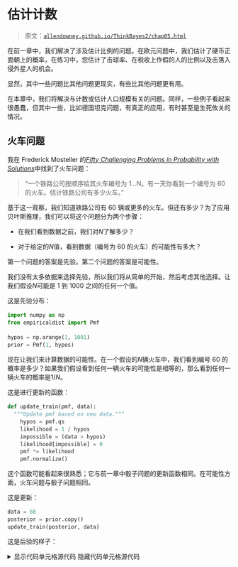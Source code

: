 # 估计计数

> 原文：[`allendowney.github.io/ThinkBayes2/chap05.html`](https://allendowney.github.io/ThinkBayes2/chap05.html)

在前一章中，我们解决了涉及估计比例的问题。在欧元问题中，我们估计了硬币正面朝上的概率，在练习中，您估计了击球率、在税收上作假的人的比例以及击落入侵外星人的机会。

显然，其中一些问题比其他问题更现实，有些比其他问题更有用。

在本章中，我们将解决与计数或估计人口规模有关的问题。同样，一些例子看起来很愚蠢，但其中一些，比如德国坦克问题，有真正的应用，有时甚至是生死攸关的情况。

## 火车问题

我在 Frederick Mosteller 的[*Fifty Challenging Problems in Probability with Solutions*](https://store.doverpublications.com/0486653552.html)中找到了火车问题：

> “一个铁路公司按顺序给其火车编号为 1…N。有一天你看到一个编号为 60 的火车。估计铁路公司有多少火车。”

基于这一观察，我们知道铁路公司有 60 辆或更多的火车。但还有多少？为了应用贝叶斯推理，我们可以将这个问题分为两个步骤：

+   在我们看到数据之前，我们对$N$了解多少？

+   对于给定的$N$值，看到数据（编号为 60 的火车）的可能性有多大？

第一个问题的答案是先验。第二个问题的答案是可能性。

我们没有太多依据来选择先验，所以我们将从简单的开始，然后考虑其他选择。让我们假设$N$可能是 1 到 1000 之间的任何一个值。

这是先验分布：

```py
import numpy as np
from empiricaldist import Pmf

hypos = np.arange(1, 1001)
prior = Pmf(1, hypos) 
```

现在让我们来计算数据的可能性。在一个假设的$N$辆火车中，我们看到编号 60 的概率是多少？如果我们假设看到任何一辆火车的可能性是相等的，那么看到任何一辆火车的概率是$1/N$。

这是进行更新的函数：

```py
def update_train(pmf, data):
  """Update pmf based on new data."""
    hypos = pmf.qs
    likelihood = 1 / hypos
    impossible = (data > hypos)
    likelihood[impossible] = 0
    pmf *= likelihood
    pmf.normalize() 
```

这个函数可能看起来很熟悉；它与前一章中骰子问题的更新函数相同。在可能性方面，火车问题与骰子问题相同。

这是更新：

```py
data = 60
posterior = prior.copy()
update_train(posterior, data) 
```

这是后验的样子：

<details class="hide above-input"><summary aria-label="Toggle hidden content">显示代码单元格源代码 隐藏代码单元格源代码</summary>

```py
from utils import decorate

posterior.plot(label='Posterior after train 60', color='C4')
decorate(xlabel='Number of trains',
         ylabel='PMF',
         title='Posterior distribution') 
```</details> ![_images/3fd4516774234abdc207c2e19bea0991f19f2b933e638bd40ce82c44782249c5.png](img/c8884d0e433a999659931b4e047c3514.png)

毫不奇怪，所有小于 60 的$N$值都被排除了。

如果你必须猜的话，最有可能的值是 60。

```py
posterior.max_prob() 
```

```py
60 
```

这可能看起来不是一个很好的猜测；毕竟，你碰巧看到编号最高的火车的机会有多大呢？然而，如果你想最大化准确猜中答案的机会，你应该猜 60。

但也许这不是正确的目标。另一种方法是计算后验分布的均值。给定一组可能的数量$q_i$及其概率$p_i$，分布的均值为：

$$\mathrm{mean} = \sum_i p_i q_i$$

我们可以这样计算：

```py
np.sum(posterior.ps * posterior.qs) 
```

```py
333.41989326370776 
```

或者我们可以使用`Pmf`提供的方法：

```py
posterior.mean() 
```

```py
333.41989326370776 
```

后验的均值是 333，所以如果你想最小化误差，这可能是一个很好的猜测。如果您一遍又一遍地玩这个猜测游戏，使用后验的均值作为您的估计将在长期内最小化[均方误差](http://en.wikipedia.org/wiki/Minimum_mean_square_error)。

## 对先验的敏感性

我在上一节中使用的先验是从 1 到 1000 均匀分布的，但我没有为选择均匀分布或特定的上限提供理由。我们可能会想知道后验分布对先验的敏感性。由于数据很少——只有一个观察结果——它是敏感的。

这张表显示了当我们改变上限时会发生什么：

<details class="hide above-input"><summary aria-label="Toggle hidden content">显示代码单元格源代码 隐藏代码单元格源代码</summary>

```py
import pandas as pd

df = pd.DataFrame(columns=['Posterior mean'])
df.index.name = 'Upper bound'

for high in [500, 1000, 2000]:
    hypos = np.arange(1, high+1)
    pmf = Pmf(1, hypos)
    update_train(pmf, data=60)
    df.loc[high] = pmf.mean()

df 
```</details>

|  | 后验均值 |
| --- | --- |
| 上限 |  |
| --- | --- |
| 500 | 207.079228 |
| 1000 | 333.419893 |
| 2000 | 552.179017 |

随着上限的变化，后验均值会发生较大变化。这很糟糕。

当后验对先验敏感时，有两种处理方法：

+   获取更多数据。

+   获取更多背景信息并选择更好的先验。

有更多数据时，基于不同先验的后验分布往往会收敛。

例如，假设除了火车 60 之外，我们还看到火车 30 和 90。

当我们观察到三列火车时，后验均值如何取决于先验的上限：

<details class="hide above-input"><summary aria-label="Toggle hidden content">显示代码单元格源代码 隐藏代码单元格源代码</summary>

```py
df = pd.DataFrame(columns=['Posterior mean'])
df.index.name = 'Upper bound'

dataset = [30, 60, 90]

for high in [500, 1000, 2000]:
    hypos = np.arange(1, high+1)
    pmf = Pmf(1, hypos)
    for data in dataset:
        update_train(pmf, data)
    df.loc[high] = pmf.mean()

df 
```</details>

|  | 后验均值 |
| --- | --- |
| 上限 |  |
| --- | --- |
| 500 | 151.849588 |
| 1000 | 164.305586 |
| 2000 | 171.338181 |

差异较小，但显然三列火车不足以使后验收敛。

## 幂律先验

如果没有更多数据可用，另一个选择是通过收集更多背景信息来改进先验。假设一个拥有 1000 辆火车的火车运营公司和一个只有 1 辆火车的公司一样可能是不合理的。

通过一些努力，我们可能可以找到在观察区域内操作火车的公司名单。或者我们可以采访铁路运输专家，收集有关公司的典型规模的信息。

但即使不涉及铁路经济的具体情况，我们也可以做一些有根据的猜测。在大多数领域，有许多小公司，较少中等规模的公司，只有一两家非常大的公司。

事实上，公司规模的分布往往遵循幂律，正如 Robert Axtell 在《科学》中报道的那样（[`www.sciencemag.org/content/293/5536/1818.full.pdf`](http://www.sciencemag.org/content/293/5536/1818.full.pdf)）。

这个定律表明，如果有 1000 家公司拥有少于 10 辆火车，可能有 100 家公司拥有 100 辆火车，10 家公司拥有 1000 辆火车，可能有一家公司拥有 10000 辆火车。

从数学上讲，幂律意味着具有给定大小 N 的公司的数量与$(1/N)^{\alpha}$成比例，其中$\alpha$是通常接近 1 的参数。

我们可以构建这样的幂律先验：

```py
alpha = 1.0
ps = hypos**(-alpha)
power = Pmf(ps, hypos, name='power law')
power.normalize() 
```

<details class="hide below-input"><summary aria-label="Toggle hidden content">显示代码单元格输出 隐藏代码单元格输出</summary>

```py
8.178368103610282 
```</details>

为了比较，这里再次是均匀先验。

```py
hypos = np.arange(1, 1001)
uniform = Pmf(1, hypos, name='uniform')
uniform.normalize() 
```

```py
1000 
```

这是幂律先验的样子，与均匀先验相比：

<details class="hide above-input"><summary aria-label="Toggle hidden content">显示代码单元格源代码 隐藏代码单元格源代码</summary>

```py
uniform.plot(color='C4')
power.plot(color='C1')

decorate(xlabel='Number of trains',
         ylabel='PMF',
         title='Prior distributions') 
```</details> ![_images/1540e9adc2d63655ca44e42defbf777d454d6ae8554df5ec7344b6a0105b19ae.png](img/6fb82f3e2199e7281ec74969875b78ca.png)

这是两种先验的更新。

```py
dataset = [60]
update_train(uniform, dataset)
update_train(power, dataset) 
```

这里是后验分布。

<details class="hide above-input"><summary aria-label="Toggle hidden content">显示代码单元格源代码 隐藏代码单元格源代码</summary>

```py
uniform.plot(color='C4')
power.plot(color='C1')

decorate(xlabel='Number of trains',
         ylabel='PMF',
         title='Posterior distributions') 
```</details> ![_images/39081a966b6588f813b7a938dd08689cf7e276519770fc9afa2e8681ab159173.png](img/e20c7df561b596edfd53a82f583bd230.png)

幂律给较高值较少的先验概率，这会产生较低的后验均值，并且对上限的敏感性较小。

当我们使用幂律先验并观察到三列火车时，后验均值如何取决于上限：

<details class="hide above-input"><summary aria-label="Toggle hidden content">显示代码单元格源代码 隐藏代码单元格源代码</summary>

```py
df = pd.DataFrame(columns=['Posterior mean'])
df.index.name = 'Upper bound'

alpha = 1.0
dataset = [30, 60, 90]

for high in [500, 1000, 2000]:
    hypos = np.arange(1, high+1)
    ps = hypos**(-alpha)
    power = Pmf(ps, hypos)
    for data in dataset:
        update_train(power, data)
    df.loc[high] = power.mean()

df 
```</details>

|  | 后验均值 |
| --- | --- |
| 上限 |  |
| --- | --- |
| 500 | 130.708470 |
| 1000 | 133.275231 |
| 2000 | 133.997463 |

现在差异要小得多。实际上，具有任意大的上限，均值收敛于 134。

因此，幂律先验更加现实，因为它基于有关公司规模的一般信息，并且在实践中表现更好。

## 可信区间

到目前为止，我们已经看到了两种总结后验分布的方法：具有最高后验概率的值（MAP）和后验均值。这两者都是**点估计**，即估计我们感兴趣的数量的单个值。

总结后验分布的另一种方法是使用百分位数。如果您参加过标准化测试，您可能熟悉百分位数。例如，如果您的分数是第 90 百分位数，这意味着您的表现与或优于参加测试的 90%的人。

如果我们给定一个值`x`，我们可以通过找到所有小于或等于`x`的值并加起它们的概率来计算它的**百分位数排名**。

`Pmf`提供了一个执行此计算的方法。因此，例如，我们可以计算公司拥有少于或等于 100 列火车的概率：

```py
power.prob_le(100) 
```

```py
0.2937469222495771 
```

使用幂律先验和三列火车的数据集，结果约为 29%。因此 100 列火车是第 29 百分位数。

另一方面，假设我们想计算特定的百分位数；例如，分布的中位数是第 50 百分位数。我们可以通过累加概率直到总和超过 0.5 来计算它。以下是一个执行此操作的函数：

```py
def quantile(pmf, prob):
  """Compute a quantile with the given prob."""
    total = 0
    for q, p in pmf.items():
        total += p
        if total >= prob:
            return q
    return np.nan 
```

循环使用`items`，它在分布中迭代数量和概率。在循环内，我们按顺序累加数量的概率。当总和等于或超过`prob`时，我们返回相应的数量。

这个函数被称为`quantile`，因为它计算的是分位数而不是百分位数。区别在于我们如何指定`prob`。如果`prob`是在 0 到 100 之间的百分比，我们称相应的数量为百分位数。如果`prob`是在 0 到 1 之间的概率，我们称相应的数量为**分位数**。

以下是我们如何使用此函数来计算后验分布的第 50 百分位数：

```py
quantile(power, 0.5) 
```

```py
113 
```

结果，113 列火车是后验分布的中位数。

`Pmf`提供了一个名为`quantile`的方法，执行相同的操作。我们可以这样调用它来计算第 5 和第 95 百分位数：

```py
power.quantile([0.05, 0.95]) 
```

```py
array([ 91., 243.]) 
```

结果是从 91 到 243 列火车的区间，这意味着：

+   火车数量少于或等于 91 的概率为 5%。

+   火车数量大于 243 的概率为 5%。

因此，火车数量在 91 到 243 之间的概率为 90%（不包括 91，包括 243）。因此，这个区间被称为 90%的**可信区间**。

`Pmf`还提供了`credible_interval`，它计算包含给定概率的区间。

```py
power.credible_interval(0.9) 
```

```py
array([ 91., 243.]) 
```

## 德国坦克问题

在第二次世界大战期间，美国驻伦敦大使馆的经济战部门使用统计分析来估计德国的坦克和其他装备的生产。

西方盟国已经获得了包括坦克的底盘和发动机序列号在内的日志簿、库存和维修记录。

对这些记录的分析表明，制造商和坦克类型按 100 个数字的块分配序列号，每个块中的数字按顺序使用，并且并非每个块中的所有数字都被使用。因此，在每个 100 个数字的块内，估计德国坦克生产的问题可以简化为一种火车问题。

基于这一观点，美国和英国的分析师得出的估计明显低于其他形式情报的估计。战后的记录表明，他们的估计明显更准确。

他们对轮胎、卡车、火箭和其他设备进行了类似的分析，得出了准确和可操作的经济情报。

德国坦克问题在历史上很有趣；它也是统计估计的现实应用的一个很好的例子。

有关这个问题的更多信息，请参见[维基百科页面](https://en.wikipedia.org/wiki/German_tank_problem)和 Ruggles 和 Brodie，“第二次世界大战中经济情报的实证方法”，*美国统计协会杂志*，1947 年 3 月，[可在此处找到](https://web.archive.org/web/20170123132042/https://www.cia.gov/library/readingroom/docs/CIA-RDP79R01001A001300010013-3.pdf)。

## 信息先验

在贝叶斯派中，选择先验分布有两种方法。有些人建议选择最能代表问题背景信息的先验；在这种情况下，先验被称为**信息性的**。使用信息性先验的问题在于人们可能拥有不同的信息或以不同方式解释它。因此，信息性先验可能看起来是任意的。

另一种选择是所谓的**无信息先验**，旨在尽可能不受限制，以便让数据自己说话。在某些情况下，您可以确定一个具有某些理想特性的唯一先验，比如代表所估计数量的最小先验信息。

无信息性先验很吸引人，因为它们似乎更客观。但我通常倾向于使用信息性先验。为什么？首先，贝叶斯分析总是基于建模决策。选择先验是这些决策之一，但不是唯一的决策，甚至可能不是最主观的决策。因此，即使无信息性先验更客观，整个分析仍然是主观的。

此外，对于大多数实际问题，您可能处于两种情况之一：要么您有大量数据，要么没有太多数据。如果您有大量数据，先验的选择并不重要；信息性和无信息性的先验几乎产生相同的结果。如果您没有太多数据，使用相关的背景信息（如幂律分布）会产生很大的影响。

如果像德国坦克问题一样，您必须根据结果做出生死决定，那么您可能应该使用您掌握的所有信息，而不是通过假装自己知道得比实际更少来维持客观性的幻觉。

## 总结

本章介绍了火车问题，它的似然函数与骰子问题相同，并且可以应用于德国坦克问题。在所有这些例子中，目标是估计数量或人口的大小。

在下一章中，我将介绍“赔率”作为概率的替代，以及贝叶斯定理的另一种形式贝叶斯规则。我们将计算总和和乘积的分布，并用它们来估计国会中腐败的成员数量，以及其他问题。

但首先，您可能想要解决这些练习。

## 练习

**练习：**假设您在一个大型讲堂上发表演讲，消防队员中断了，因为他们认为观众超过了 1200 人，这是房间的安全容量。

您认为人数少于 1200 人，并且您愿意证明这一点。数数太耗时，所以您尝试了一个实验：

+   您问有多少人是在 5 月 11 日出生的，有两个人举手。

+   您问有多少人是在 5 月 23 日出生的，有 1 个人举手。

+   最后，您问有多少人是在 8 月 1 日出生的，没有人举手。

观众有多少人？有超过 1200 人的概率是多少。提示：记住二项分布。

<details class="hide above-input"><summary aria-label="Toggle hidden content">显示代码单元格内容 隐藏代码单元格内容</summary>

```py
# Solution

# I'll use a uniform prior from 1 to 2000
# (we'll see that the probability is small that there are
# more than 2000 people in the room)

hypos = np.arange(1, 2000, 10)
prior = Pmf(1, hypos)
prior.normalize() 
```

```py
200 
```</details> <details class="hide above-input"><summary aria-label="Toggle hidden content">显示代码单元格内容 隐藏代码单元格内容</summary>

```py
# Solution

# We can use the binomial distribution to compute the probability
# of the data for each hypothetical audience size

from scipy.stats import binom

likelihood1 = binom.pmf(2, hypos, 1/365)
likelihood2 = binom.pmf(1, hypos, 1/365)
likelihood3 = binom.pmf(0, hypos, 1/365) 
```</details> <details class="hide above-input"><summary aria-label="Toggle hidden content">显示代码单元格内容 隐藏代码单元格内容</summary>

```py
# Solution

# Here's the update

posterior = prior * likelihood1 * likelihood2 * likelihood3
posterior.normalize() 
```

```py
0.006758799800451805 
```</details> <details class="hide above-input"><summary aria-label="Toggle hidden content">显示代码单元格内容 隐藏代码单元格内容</summary>

```py
# Solution

# And here's the posterior distribution

posterior.plot(color='C4', label='posterior')
decorate(xlabel='Number of people in the audience',
         ylabel='PMF') 
```

![_images/e88d06c8d69defdc14f80513a529c748ae82947f1d46597958f1e5294d141b84.png](img/9b3cd9ca937aff05ce0fa947721ceea5.png)</details><details class="hide above-input"><summary aria-label="Toggle hidden content">显示代码单元格内容 隐藏代码单元格内容</summary>

```py
# Solution

# If we have to guess the audience size,
# we might use the posterior mean

posterior.mean() 
```

```py
486.2255161687084 
```</details> <details class="hide above-input"><summary aria-label="Toggle hidden content">显示代码单元格内容 隐藏代码单元格内容</summary>

```py
# Solution

# And we can use prob_gt to compute the probability
# of exceeding the capacity of the room.

# It's about 1%, which may or may not satisfy the fire marshal

posterior.prob_gt(1200) 
```

```py
0.011543092507699223 
```</details>

**练习：**我经常在我家后面的花园里看到[兔子](https://en.wikipedia.org/wiki/Eastern_cottontail)，但很难分辨它们，所以我不知道有多少只兔子。

假设我部署了一个运动传感[照相陷阱](https://en.wikipedia.org/wiki/Camera_trap)，它每天都会拍摄它看到的第一只兔子。三天后，我比较了照片，得出两张照片是同一只兔子，另一张是不同的兔子。

有多少只兔子来到我的花园？

要回答这个问题，我们必须考虑先验分布和数据的可能性：

+   我有时一次看到四只兔子，所以我知道至少有那么多。如果有超过 10 只，我会感到惊讶。所以，至少作为一个起点，我认为从 4 到 10 的均匀先验是合理的。

+   为了简化问题，让我们假设访问我的花园的所有兔子在某一天被照相陷阱捕捉到的概率相等。我们还假设照相陷阱每天都能拍到一张照片。

<details class="hide above-input"><summary aria-label="Toggle hidden content">显示代码单元格内容 隐藏代码单元格内容</summary>

```py
# Solution

hypos = np.arange(4, 11)
prior = Pmf(1, hypos) 
```</details> <details class="hide above-input"><summary aria-label="Toggle hidden content">显示代码单元格内容 隐藏代码单元格内容</summary>

```py
# Solution

# The probability that the second rabbit is the same as the first is 1/N
# The probability that the third rabbit is different is (N-1)/N

N = hypos
likelihood = (N-1) / N**2 
```</details> <details class="hide above-input"><summary aria-label="Toggle hidden content">显示代码单元格内容 隐藏代码单元格内容</summary>

```py
# Solution

posterior = prior * likelihood
posterior.normalize()

posterior.bar(alpha=0.7)
decorate(xlabel='Number of rabbits',
         ylabel='PMF',
         title='The Rabbit Problem') 
```

![_images/fae1b64345d5eccfc5958883cb7a5da6c375cfdd3dc7f01e3f83f721ab0ee87c.png](img/bf83414453de1f8eb1a8bd38012ca56e.png)</details>

**练习：**假设在刑事司法系统中，所有监禁刑期为 1、2 或 3 年，每种刑期的数量相等。有一天，你去了一所监狱，随机选择了一个囚犯。他们服刑 3 年的概率是多少？你观察到的囚犯的平均剩余刑期是多少？

<details class="hide above-input"><summary aria-label="Toggle hidden content">显示代码单元格内容 隐藏代码单元格内容</summary>

```py
# Solution

# Here's the prior distribution of sentences

hypos = np.arange(1, 4)
prior = Pmf(1/3, hypos)
prior 
```

|  | 概率 |
| --- | --- |
| 1 | 0.333333 |
| 2 | 0.333333 |

| 3 | 0.333333 |</details> <details class="hide above-input"><summary aria-label="Toggle hidden content">显示代码单元格内容 隐藏代码单元格内容</summary>

```py
# Solution

# If you visit a prison at a random point in time,
# the probability of observing any given prisoner
# is proportional to the duration of their sentence.

likelihood = hypos
posterior = prior * likelihood
posterior.normalize()
posterior 
```

|  | 概率 |
| --- | --- |
| 1 | 0.166667 |
| 2 | 0.333333 |

| 3 | 0.500000 |</details> <details class="hide above-input"><summary aria-label="Toggle hidden content">显示代码单元格内容 隐藏代码单元格内容</summary>

```py
# Solution

# The mean of the posterior is the average sentence.
# We can divide by 2 to get the average remaining sentence.

posterior.mean() / 2 
```

```py
1.1666666666666665 
```</details>

**练习：**如果我在美国随机选择一个成年人，他们有兄弟姐妹的概率是多少？准确地说，他们的母亲至少有一个其他孩子的概率是多少。

[皮尤研究中心的这篇文章](https://www.pewsocialtrends.org/2015/05/07/family-size-among-mothers/)提供了一些相关数据。

从中，我提取了 2014 年 40-44 岁的美国母亲家庭规模的以下分布：

<details class="hide above-input"><summary aria-label="Toggle hidden content">显示代码单元格内容 隐藏代码单元格内容</summary>

```py
import matplotlib.pyplot as plt

qs = [1, 2, 3, 4]
ps = [22, 41, 24, 14]
prior = Pmf(ps, qs)
prior.bar(alpha=0.7)

plt.xticks(qs, ['1 child', '2 children', '3 children', '4+ children'])
decorate(ylabel='PMF',
         title='Distribution of family size') 
```

![_images/aab4093f29e589364a6225822e5476df7fa0e3902c8c5e1cf5f5455a41f5741e.png](img/7b585ad781658a49a136c0070208eb0b.png)</details>

为简单起见，让我们假设 4+类别中的所有家庭都恰好有 4 个孩子。

<details class="hide above-input"><summary aria-label="切换隐藏内容">显示代码单元格内容 隐藏代码单元格内容</summary>

```py
# Solution

# When you choose a person a random, you are more likely to get someone
# from a bigger family; in fact, the chance of choosing someone from
# any given family is proportional to the number of children

likelihood = qs
posterior = prior * likelihood
posterior.normalize()
posterior 
```

|  | 概率 |
| --- | --- |
| 1 | 0.094828 |
| 2 | 0.353448 |
| 3 | 0.310345 |

| 4 | 0.241379 |</details> <details class="hide above-input"><summary aria-label="切换隐藏内容">显示代码单元格内容 隐藏代码单元格内容</summary>

```py
# Solution

# The probability that they have a sibling is the probability
# that they do not come from a family of 1 

1 - posterior[1] 
```

```py
0.9051724137931034 
```</details> <details class="hide above-input"><summary aria-label="切换隐藏内容">显示代码单元格内容 隐藏代码单元格内容</summary>

```py
# Solution

# Or we could use prob_gt again

posterior.prob_gt(1) 
```

```py
0.9051724137931034 
```</details>

**练习：**[末日论证](https://en.wikipedia.org/wiki/Doomsday_argument)是“一种概率论证，它声称可以根据迄今为止出生的人类总数的估计来预测未来人类的数量。”

假设宇宙中只有两种可能的智慧文明。"短寿"类型在出生 20 亿人后就灭绝了。"长寿"类型一直存活到出生 20 亿人后。假设这两种文明同样可能。你认为我们生活在哪种文明中？

末日论证称我们可以使用迄今为止出生的人类总数作为数据。根据[人口参考局](https://www.prb.org/howmanypeoplehaveeverlivedonearth/)，迄今为止出生的人总数约为 1080 亿。

由于你是最近出生的，让我们假设你实际上是第 1080 亿个人。如果$N$是将来会出生的总人数，我们认为你是随机选择的一个人，那么你可能是第 1 个人，也可能是第$N$个人，也可能是中间的任何一个数字。那么你成为第 1080 亿个人的概率是多少？

根据这些数据和可疑的先验，我们的文明将是短寿的概率是多少？

<details class="hide above-input"><summary aria-label="切换隐藏内容">显示代码单元格内容 隐藏代码单元格内容</summary>

```py
# Solution

hypos = [200, 2000]
prior = Pmf(1, hypos) 
```</details> <details class="hide above-input"><summary aria-label="切换隐藏内容">显示代码单元格内容 隐藏代码单元格内容</summary>

```py
# Solution

likelihood = 1/prior.qs
posterior = prior * likelihood
posterior.normalize()
posterior 
```

|  | 概率 |
| --- | --- |
| 200 | 0.909091 |

| 2000 | 0.090909 |</details> <details class="hide above-input"><summary aria-label="切换隐藏内容">显示代码单元格内容 隐藏代码单元格内容</summary>

```py
# Solution

# According to this analysis, the probability is about 91% that our 
# civilization will be short-lived. 
# But this conclusion is based on a dubious prior.

# And with so little data, the posterior depends strongly on the prior. 
# To see that, run this analysis again with a different prior, 
# and see what the results look like.

# What do you think of the Doomsday argument? 
```</details>
